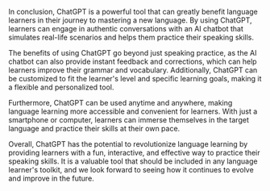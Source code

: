 
In conclusion, ChatGPT is a powerful tool that can greatly benefit language learners in their journey to mastering a new language. By using ChatGPT, learners can engage in authentic conversations with an AI chatbot that simulates real-life scenarios and helps them practice their speaking skills.

The benefits of using ChatGPT go beyond just speaking practice, as the AI chatbot can also provide instant feedback and corrections, which can help learners improve their grammar and vocabulary. Additionally, ChatGPT can be customized to fit the learner's level and specific learning goals, making it a flexible and personalized tool.

Furthermore, ChatGPT can be used anytime and anywhere, making language learning more accessible and convenient for learners. With just a smartphone or computer, learners can immerse themselves in the target language and practice their skills at their own pace.

Overall, ChatGPT has the potential to revolutionize language learning by providing learners with a fun, interactive, and effective way to practice their speaking skills. It is a valuable tool that should be included in any language learner's toolkit, and we look forward to seeing how it continues to evolve and improve in the future.

